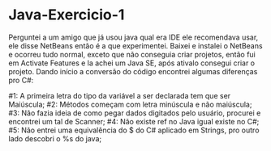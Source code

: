 # Java-Exercicio-1

  Perguntei a um amigo que já usou java qual era IDE ele recomendava usar, ele disse NetBeans então é a que experimentei.
  Baixei e instalei o NetBeans e ocorreu tudo normal, exceto que não conseguia criar projetos, então fui em Activate Features e la achei um Java SE, após ativalo consegui criar o projeto.
  Dando início a conversão do código encontrei algumas diferenças pro C#:
  
  #1: A primeira letra do tipo da variável a ser declarada tem que ser Maiúscula;
  #2: Métodos começam com letra minúscula e não maiúscula;
 #3: Não fazia ideia de como pegar dados digitados pelo usuário, procurei e encontrei um tal de Scanner;
  #4: Não existe ref no Java igual existe no C#;
 #5: Não entrei uma equivalência do $ do C# aplicado em Strings, pro outro lado descobri o %s do java;
  
